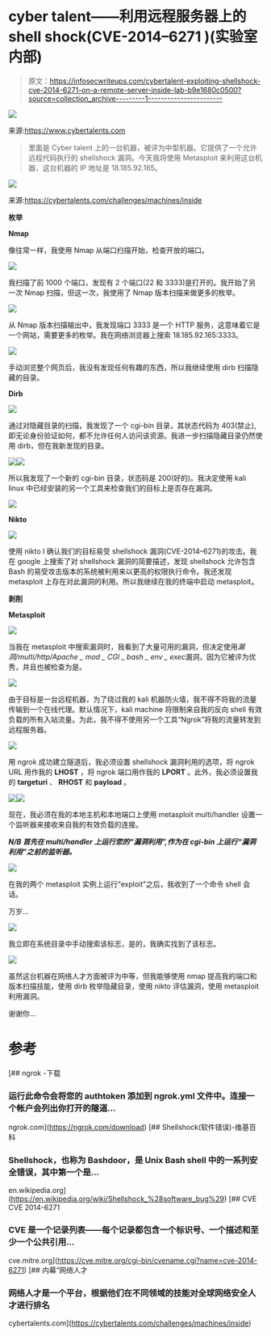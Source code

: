 # cyber talent——利用远程服务器上的 shell shock(CVE-2014–6271 )(实验室内部)

> 原文：<https://infosecwriteups.com/cybertalent-exploiting-shellshock-cve-2014-6271-on-a-remote-server-inside-lab-b9e1680c0500?source=collection_archive---------1----------------------->

![](img/0375d4dabbc17dcb99306813f6b81c65.png)

来源:https://www.cybertalents.com

> 里面是 Cyber talent 上的一台机器，被评为中型机器。它提供了一个允许远程代码执行的 shellshock 漏洞。今天我将使用 Metasploit 来利用这台机器，这台机器的 IP 地址是 18.185.92.165。

![](img/ec88c4f9a2ba8e333535a48b3f8946a4.png)

来源:https://cybertalents.com/challenges/machines/inside

**枚举**

**Nmap**

像往常一样，我使用 Nmap 从端口扫描开始，检查开放的端口。

![](img/cd98dba2999b9aceaca604d28e59c17a.png)

我扫描了前 1000 个端口，发现有 2 个端口(22 和 3333)是打开的。我开始了另一次 Nmap 扫描，但这一次，我使用了 Nmap 版本扫描来做更多的枚举。

![](img/cac72874a2e89edc0637270093c88ea2.png)

从 Nmap 版本扫描输出中，我发现端口 3333 是一个 HTTP 服务，这意味着它是一个网站，需要更多的枚举。我在网络浏览器上搜索 18.185.92.165:3333。

![](img/b927682c335804045db81e1e3a325cc9.png)

手动浏览整个网页后，我没有发现任何有趣的东西，所以我继续使用 dirb 扫描隐藏的目录。

**Dirb**

![](img/03bf3fd6c5d275b9594d17a0471282ac.png)

通过对隐藏目录的扫描，我发现了一个 cgi-bin 目录，其状态代码为 403(禁止),即无论身份验证如何，都不允许任何人访问该资源。我进一步扫描隐藏目录仍然使用 dirb，但在我新发现的目录。

![](img/838273f805b4a125ccedde080dd82f6b.png)![](img/2f1389364a67184bea4954d785496822.png)

所以我发现了一个新的 cgi-bin 目录，状态码是 200(好的)。我决定使用 kali linux 中已经安装的另一个工具来检查我们的目标上是否存在漏洞。

![](img/dbe55f7ad5ce474a061cccfd602941b1.png)

**Nikto**

![](img/c8cfb4dd2dfa650a3e6b0e31ccabd141.png)

使用 nikto I 确认我们的目标易受 shellshock 漏洞(CVE-2014–6271)的攻击。我在 google 上搜索了对 shellshock 漏洞的简要描述，发现 shellshock 允许包含 Bash 的易受攻击版本的系统被利用来以更高的权限执行命令。我还发现 metasploit 上存在对此漏洞的利用。所以我继续在我的终端中启动 metasploit。

**剥削**

**Metasploit**

![](img/cf7ca33a957c8f3224d449b9db320f85.png)

当我在 metasploit 中搜索漏洞时，我看到了大量可用的漏洞，但决定使用*漏洞/multi/http/Apache _ mod _ CGI _ bash _ env _ exec*漏洞，因为它被评为优秀，并且也被检查为是。

![](img/c228bf1e9d96a6f9513b6ba4f56996b0.png)

由于目标是一台远程机器，为了绕过我的 kali 机器防火墙，我不得不将我的流量传输到一个在线代理。默认情况下，kali machine 将限制来自我的反向 shell 有效负载的所有入站流量。为此，我不得不使用另一个工具“Ngrok”将我的流量转发到远程服务器。

![](img/407684bf0289071c720ee71400b271a4.png)

用 ngrok 成功建立隧道后，我必须设置 shellshock 漏洞利用的选项，将 ngrok URL 用作我的 **LHOST** ，将 ngrok 端口用作我的 **LPORT** 。此外，我必须设置我的 **targeturi** 、 **RHOST** 和 **payload** 。

![](img/86c7504592bd5dfb4cd71348a1d7951c.png)![](img/7c517c06b4261b96e44b76ddbff7470b.png)

现在，我必须在我的本地主机和本地端口上使用 metasploit multi/handler 设置一个监听器来接收来自我的有效负载的连接。

***N/B 首先在 multi/handler 上运行您的“漏洞利用”,作为在 cgi-bin 上运行“漏洞利用”之前的监听器。***

![](img/aace2e4c619d3bf1c9846e5166fbf1d4.png)

在我的两个 metasploit 实例上运行“exploit”之后，我收到了一个命令 shell 会话。

万岁…

![](img/5859345ea6658b281cfff5eaf7c0d349.png)

我立即在系统目录中手动搜索该标志，是的，我确实找到了该标志。

![](img/e907b31067f9d90f3dd224d6e99efe5b.png)

虽然这台机器在网络人才方面被评为中等，但我能够使用 nmap 提高我的端口和版本扫描技能，使用 dirb 枚举隐藏目录，使用 nikto 评估漏洞，使用 metasploit 利用漏洞。

谢谢你…

# 参考

 [## ngrok -下载

### 运行此命令会将您的 authtoken 添加到 ngrok.yml 文件中。连接一个帐户会列出你打开的隧道…

ngrok.com](https://ngrok.com/download) [](https://en.wikipedia.org/wiki/Shellshock_%28software_bug%29) [## Shellshock(软件错误)-维基百科

### Shellshock，也称为 Bashdoor，是 Unix Bash shell 中的一系列安全错误，其中第一个是…

en.wikipedia.org](https://en.wikipedia.org/wiki/Shellshock_%28software_bug%29)  [## CVE CVE 2014-6271

### CVE 是一个记录列表——每个记录都包含一个标识号、一个描述和至少一个公共引用…

cve.mitre.org](https://cve.mitre.org/cgi-bin/cvename.cgi?name=cve-2014-6271) [](https://cybertalents.com/challenges/machines/inside) [## 内幕“网络人才

### 网络人才是一个平台，根据他们在不同领域的技能对全球网络安全人才进行排名

cybertalents.com](https://cybertalents.com/challenges/machines/inside)